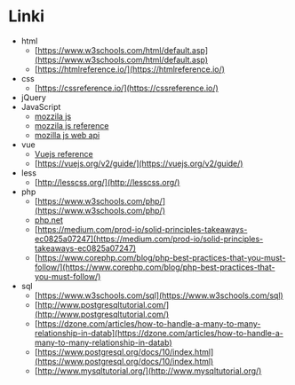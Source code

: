 # Linki

- html
	- [https://www.w3schools.com/html/default.asp](https://www.w3schools.com/html/default.asp)
	- [https://htmlreference.io/](https://htmlreference.io/)
- css
    - [https://cssreference.io/](https://cssreference.io/) 
- jQuery
- JavaScript
    - [mozzila js](https://developer.mozilla.org/en-US/docs/Web/JavaScript)
    - [mozzila js reference](https://developer.mozilla.org/en-US/docs/Web/JavaScript/Reference)
    - [mozilla js web api](https://developer.mozilla.org/en-US/docs/Web/API)
- vue
    - [Vuejs reference](https://vuejs.org/v2/api/)
    - [https://vuejs.org/v2/guide/](https://vuejs.org/v2/guide/)
- less
    - [http://lesscss.org/](http://lesscss.org/)  
- php
    - [https://www.w3schools.com/php/](https://www.w3schools.com/php/) 
    - [php.net](https://www.php.net/)
    - [https://medium.com/prod-io/solid-principles-takeaways-ec0825a07247](https://medium.com/prod-io/solid-principles-takeaways-ec0825a07247)
    - [https://www.corephp.com/blog/php-best-practices-that-you-must-follow/](https://www.corephp.com/blog/php-best-practices-that-you-must-follow/)
- sql
    - [https://www.w3schools.com/sql](https://www.w3schools.com/sql)
    - [http://www.postgresqltutorial.com/](http://www.postgresqltutorial.com/)
    - [https://dzone.com/articles/how-to-handle-a-many-to-many-relationship-in-datab](https://dzone.com/articles/how-to-handle-a-many-to-many-relationship-in-datab)
    - [https://www.postgresql.org/docs/10/index.html](https://www.postgresql.org/docs/10/index.html)
    - [http://www.mysqltutorial.org/](http://www.mysqltutorial.org/)